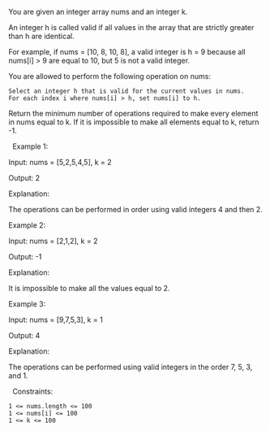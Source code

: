 You are given an integer array nums and an integer k.

An integer h is called valid if all values in the array that are strictly greater than h are identical.

For example, if nums = [10, 8, 10, 8], a valid integer is h = 9 because all nums[i] > 9 are equal to 10, but 5 is not a valid integer.

You are allowed to perform the following operation on nums:


	Select an integer h that is valid for the current values in nums.
	For each index i where nums[i] > h, set nums[i] to h.


Return the minimum number of operations required to make every element in nums equal to k. If it is impossible to make all elements equal to k, return -1.

 
Example 1:


Input: nums = [5,2,5,4,5], k = 2

Output: 2

Explanation:

The operations can be performed in order using valid integers 4 and then 2.


Example 2:


Input: nums = [2,1,2], k = 2

Output: -1

Explanation:

It is impossible to make all the values equal to 2.


Example 3:


Input: nums = [9,7,5,3], k = 1

Output: 4

Explanation:

The operations can be performed using valid integers in the order 7, 5, 3, and 1.


 
Constraints:


	1 <= nums.length <= 100 
	1 <= nums[i] <= 100
	1 <= k <= 100

